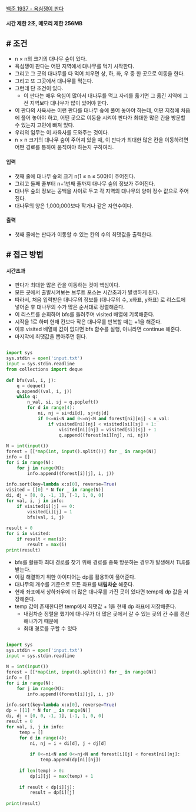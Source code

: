 
[백준 1937 - 욕심쟁이 판다](https://www.acmicpc.net/problem/1937)


#### **시간 제한 2초, 메모리 제한 256MB**

## **# 조건**

- n × n의 크기의 대나무 숲이 있다. 
- 욕심쟁이 판다는 어떤 지역에서 대나무를 먹기 시작한다. 
- 그리고 그 곳의 대나무를 다 먹어 치우면 상, 하, 좌, 우 중 한 곳으로 이동을 한다. 
- 그리고 또 그곳에서 대나무를 먹는다. 
- 그런데 단 조건이 있다. 
	- 이 판다는 매우 욕심이 많아서 대나무를 먹고 자리를 옮기면 그 옮긴 지역에 그 전 지역보다 대나무가 많이 있어야 한다.
- 이 판다의 사육사는 이런 판다를 대나무 숲에 풀어 놓아야 하는데, 어떤 지점에 처음에 풀어 놓아야 하고, 어떤 곳으로 이동을 시켜야 판다가 최대한 많은 칸을 방문할 수 있는지 고민에 빠져 있다. 
- 우리의 임무는 이 사육사를 도와주는 것이다. 
- n × n 크기의 대나무 숲이 주어져 있을 때, 이 판다가 최대한 많은 칸을 이동하려면 어떤 경로를 통하여 움직여야 하는지 구하여라.


#### **입력**
- 첫째 줄에 대나무 숲의 크기 n(1 ≤ n ≤ 500)이 주어진다. 
- 그리고 둘째 줄부터 n+1번째 줄까지 대나무 숲의 정보가 주어진다. 
- 대나무 숲의 정보는 공백을 사이로 두고 각 지역의 대나무의 양이 정수 값으로 주어진다. 
- 대나무의 양은 1,000,000보다 작거나 같은 자연수이다.


#### **출력**
- 첫째 줄에는 판다가 이동할 수 있는 칸의 수의 최댓값을 출력한다.


## **# 접근 방법**

#### **시간초과**

- 판다가 최대한 많은 칸을 이동하는 것이 핵심이다.
- 모든 곳에서 출발시켜보는 브루트 포스는 시간초과가 발생하게 된다.
- 따라서, 처음 입력받은 대나무의 정보를 (대나무의 수, x좌표, y좌표) 로 리스트에 넣어준 후 대나무의 수가 많은 순서대로 정렬해준다.
- 이 리스트를 순회하며 bfs를 돌려주며 visited 배열에 기록해준다.
- 시작을 1로 하며 현재 칸보다 작은 대나무를 반복할 때는 +1을 해준다.
- 이후 visited 배열에 값이 없다면 bfs 함수를 실행, 아니라면 continue 해준다.
- 마지막에 최댓값을 뽑아주면 된다.

```python

import sys  
sys.stdin = open('input.txt')  
input = sys.stdin.readline  
from collections import deque  
  
def bfs(val, i, j):  
    q = deque()  
    q.append((val, i, j))  
    while q:  
        n_val, si, sj = q.popleft()  
        for d in range(4):  
            ni, nj = si+di[d], sj+dj[d]  
            if 0<=ni<N and 0<=nj<N and forest[ni][nj] < n_val:  
                if visited[ni][nj] < visited[si][sj] + 1:  
                    visited[ni][nj] = visited[si][sj] + 1  
                    q.append((forest[ni][nj], ni, nj))  
  
N = int(input())  
forest = [[*map(int, input().split())] for _ in range(N)]  
info = []  
for i in range(N):  
    for j in range(N):  
        info.append((forest[i][j], i, j))  
  
info.sort(key=lambda x:x[0], reverse=True)  
visited = [[0] * N for _ in range(N)]  
di, dj = [0, 0, -1, 1], [-1, 1, 0, 0]  
for val, i, j in info:  
    if visited[i][j] == 0:  
        visited[i][j] = 1  
        bfs(val, i, j)  
  
result = 0  
for i in visited:  
    if result < max(i):  
        result = max(i)  
print(result)
```

- bfs를 활용하 최대 경로를 찾기 위해 경로를 중복 방문하는 경우가 발생해서 TLE를 받는다.
- 이걸 해결하기 위한 아이디어는 dp를 활용하여 풀어준다.
- 대나무의 개수를 기준으로 모든 좌표를 **내림차순** 해준다.
- 현재 좌표에서 상하좌우에 더 많은 대나무를 가진 곳이 있다면 temp에 dp 값을 저장해준다.
- temp 값이 존재한다면 temp에서 최댓값 + 1을 현재 dp 좌표에 저장해준다.
	- 내림차순 정렬을 했기에 대나무가 더 많은 곳에서 갈 수 있는 곳의 칸 수를 갱신해나가기 때문에
	- 최대 경로를 구할 수 있다

```python

import sys  
sys.stdin = open('input.txt')  
input = sys.stdin.readline  
  
N = int(input())  
forest = [[*map(int, input().split())] for _ in range(N)]  
info = []  
for i in range(N):  
    for j in range(N):  
        info.append((forest[i][j], i, j))  
  
info.sort(key=lambda x:x[0], reverse=True)  
dp = [[1] * N for _ in range(N)]  
di, dj = [0, 0, -1, 1], [-1, 1, 0, 0]  
result = 0  
for val, i, j in info:  
     temp = []  
     for d in range(4):  
         ni, nj = i + di[d], j + dj[d]  
  
         if 0<=ni<N and 0<=nj<N and forest[i][j] < forest[ni][nj]:  
             temp.append(dp[ni][nj])  
  
     if len(temp) > 0:  
         dp[i][j] = max(temp) + 1  
  
     if result < dp[i][j]:  
         result = dp[i][j]  
  
print(result)
```
